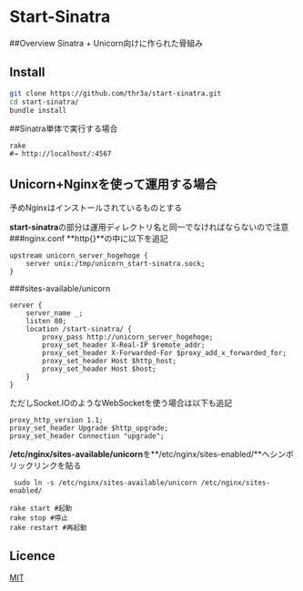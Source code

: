 Start-Sinatra
====

##Overview
Sinatra + Unicorn向けに作られた骨組み
## Install

```sh
git clone https://github.com/thr3a/start-sinatra.git
cd start-sinatra/
bundle install
```
##Sinatra単体で実行する場合
```
rake
#→ http://localhost/:4567
```
## Unicorn+Nginxを使って運用する場合
予めNginxはインストールされているものとする

**start-sinatra**の部分は運用ディレクトリ名と同一でなければならないので注意
###nginx.conf
**http{}**の中に以下を追記
```
upstream unicorn_server_hogehoge {
	server unix:/tmp/unicorn_start-sinatra.sock;
}
```
###sites-available/unicorn
```
server {
	server_name _;
	listen 80;
	location /start-sinatra/ {
		proxy_pass http://unicorn_server_hogehoge;
		proxy_set_header X-Real-IP $remote_addr;
		proxy_set_header X-Forwarded-For $proxy_add_x_forwarded_for;
		proxy_set_header Host $http_host;
		proxy_set_header Host $host;
	}
}
```
ただしSocket.IOのようなWebSocketを使う場合は以下も追記
```
proxy_http_version 1.1;
proxy_set_header Upgrade $http_upgrade;
proxy_set_header Connection "upgrade";
```


**/etc/nginx/sites-available/unicorn**を**/etc/nginx/sites-enabled/**へシンボリックリンクを貼る
```
 sudo ln -s /etc/nginx/sites-available/unicorn /etc/nginx/sites-enabled/
```
```
rake start #起動
rake stop #停止
rake restart #再起動
```
## Licence

[MIT](http://opensource.org/licenses/mit-license.php)